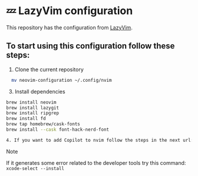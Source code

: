# 💤 LazyVim configuration

This repository has the configuration from [LazyVim](https://github.com/LazyVim/LazyVim).

## To start using this configuration follow these steps:

1. Clone the current repository

```bash
  mv neovim-configuration ~/.config/nvim
```

3. Install dependencies

```bash
brew install neovim
brew install lazygit
brew install ripgrep
brew install fd
brew tap homebrew/cask-fonts
brew install --cask font-hack-nerd-font

4. If you want to add Copilot to nvim follow the steps in the next url: https://github.com/github/copilot.vim
```

> [!NOTE]
> If it generates some error related to the developer tools try this command: `xcode-select --install`
